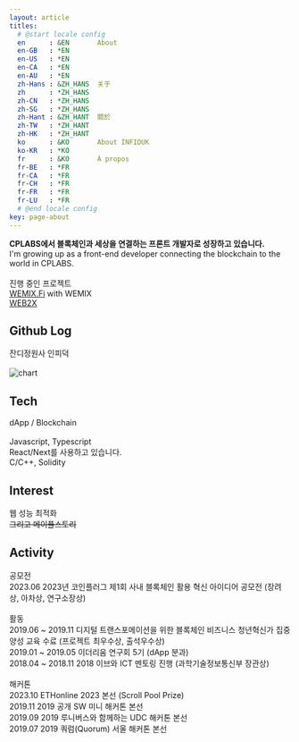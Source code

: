 ```yaml
---
layout: article
titles:
  # @start locale config
  en      : &EN       About
  en-GB   : *EN
  en-US   : *EN
  en-CA   : *EN
  en-AU   : *EN
  zh-Hans : &ZH_HANS  关于
  zh      : *ZH_HANS
  zh-CN   : *ZH_HANS
  zh-SG   : *ZH_HANS
  zh-Hant : &ZH_HANT  關於
  zh-TW   : *ZH_HANT
  zh-HK   : *ZH_HANT
  ko      : &KO       About INFIDUK
  ko-KR   : *KO
  fr      : &KO       À propos
  fr-BE   : *FR
  fr-CA   : *FR
  fr-CH   : *FR
  fr-FR   : *FR
  fr-LU   : *FR
  # @end locale config
key: page-about
---
```


<b>CPLABS에서 블록체인과 세상을 연결하는 프론트 개발자로 성장하고 있습니다.</b>
<br />I'm growing up as a front-end developer connecting the blockchain to the world in CPLABS.
<br /><br />진행 중인 프로젝트
<br />[WEMIX.Fi](https://wemix.fi) with WEMIX
<br />[WEB2X](https://trial.web2x.io)

## Github Log

잔디정원사 인피덕
<br /><br />![chart](https://ghchart.rshah.org/infiduk)

## Tech

dApp / Blockchain
<br /><br />Javascript, Typescript
<br />React/Next를 사용하고 있습니다.
<br />C/C++, Solidity

## Interest

웹 성능 최적화
<br /><s>그리고 메이플스토리</s>

## Activity

공모전
<br />2023.06 2023년 코인플러그 제1회 사내 블록체인 활용 혁신 아이디어 공모전 (장려상, 아차상, 연구소장상)
<br /><br />활동
<br />2019.06 ~ 2019.11 디지털 트랜스포메이션을 위한 블록체인 비즈니스 청년혁신가 집중 양성 교육 수료 (프로젝트 최우수상, 출석우수상)
<br />2019.01 ~ 2019.05 이더리움 연구회 5기 (dApp 분과)
<br />2018.04 ~ 2018.11 2018 이브와 ICT 멘토링 진행 (과학기술정보통신부 장관상)
<br /><br />해커톤
<br />2023.10 ETHonline 2023 본선 (Scroll Pool Prize)
<br />2019.11 2019 공개 SW 미니 해커톤 본선
<br />2019.09 2019 루니버스와 함께하는 UDC 해커톤 본선
<br />2019.07 2019 쿼럼(Quorum) 서울 해커톤 본선
